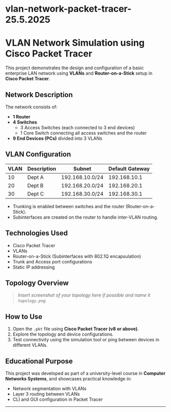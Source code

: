 # vlan-network-packet-tracer-25.5.2025
# VLAN Network Simulation using Cisco Packet Tracer

This project demonstrates the design and configuration of a basic enterprise LAN network using **VLANs** and **Router-on-a-Stick** setup in **Cisco Packet Tracer**.

## Network Description

The network consists of:

- **1 Router**
- **4 Switches**
  - 3 Access Switches (each connected to 3 end devices)
  - 1 Core Switch connecting all access switches and the router
- **9 End Devices (PCs)** divided into 3 VLANs

## VLAN Configuration

| VLAN | Description   | Subnet            | Default Gateway |
|------|---------------|-------------------|-----------------|
| 10   | Dept A        | 192.168.10.0/24   | 192.168.10.1    |
| 20   | Dept B        | 192.168.20.0/24   | 192.168.20.1    |
| 30   | Dept C        | 192.168.30.0/24   | 192.168.30.1    |

- Trunking is enabled between switches and the router (Router-on-a-Stick).
- Subinterfaces are created on the router to handle inter-VLAN routing.

## Technologies Used

- Cisco Packet Tracer
- VLANs
- Router-on-a-Stick (Subinterfaces with 802.1Q encapsulation)
- Trunk and Access port configurations
- Static IP addressing

## Topology Overview

> *Insert screenshot of your topology here if possible and name it `topology.png`.*

## How to Use

1. Open the `.pkt` file using **Cisco Packet Tracer (v8 or above)**.
2. Explore the topology and device configurations.
3. Test connectivity using the simulation tool or ping between devices in different VLANs.

## Educational Purpose

This project was developed as part of a university-level course in **Computer Networks Systems**, and showcases practical knowledge in:

- Network segmentation with VLANs
- Layer 3 routing between VLANs
- CLI and GUI configuration in Packet Tracer

---

